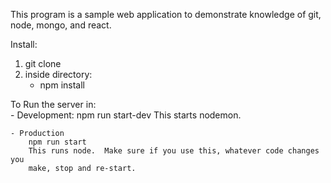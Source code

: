 This program is a sample web application to demonstrate knowledge
of git, node, mongo, and react.

Install:
1. git clone
2. inside directory:
    - npm install

To Run the server in:    
    - Development:
        npm run start-dev
        This starts nodemon.  

    - Production
        npm run start
        This runs node.  Make sure if you use this, whatever code changes you
        make, stop and re-start.
